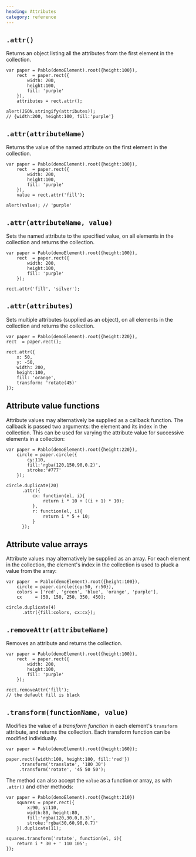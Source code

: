 ```yaml
--- 
heading: Attributes
category: reference
---
```


`.attr()`
--------

Returns an object listing all the attributes from the first element in the collection.

    var paper = Pablo(demoElement).root({height:100}),
        rect  = paper.rect({
            width: 200,
            height:100,
            fill: 'purple'
        }),
        attributes = rect.attr();

    alert(JSON.stringify(attributes));
    // {width:200, height:100, fill:'purple'}


`.attr(attributeName)`
---------------------

Returns the value of the named attribute on the first element in the collection.

    var paper = Pablo(demoElement).root({height:100}),
        rect  = paper.rect({
            width: 200,
            height:100,
            fill: 'purple'
        }),
        value = rect.attr('fill');

    alert(value); // 'purple'


`.attr(attributeName, value)`
----------------------------

Sets the named attribute to the specified value, on all elements in the collection and returns the collection.

    var paper = Pablo(demoElement).root({height:100}),
        rect  = paper.rect({
            width: 200,
            height:100,
            fill: 'purple'
        });

    rect.attr('fill', 'silver');


`.attr(attributes)`
------------------

Sets multiple attributes (supplied as an object), on all elements in the collection and returns the collection.

    var paper = Pablo(demoElement).root({height:220}),
    rect  = paper.rect();

    rect.attr({
        x: 50,
        y: -50,
        width: 200,
        height:100,
        fill: 'orange',
        transform: 'rotate(45)'
    });


Attribute value functions
-------------------------

Attribute values may alternatively be supplied as a callback function. The callback is passed two arguments: the element and its index in the collection. This can be used for varying the attribute value for successive elements in a collection:

    var paper = Pablo(demoElement).root({height:220}),
        circle = paper.circle({
            cy:110,
            fill:'rgba(120,150,90,0.2)',
            stroke:'#777'
        });

    circle.duplicate(20)
          .attr({
              cx: function(el, i){
                  return i * 10 + ((i + 1) * 10);
              },
              r: function(el, i){
                  return i * 5 + 10;
              }
          });


Attribute value arrays
----------------------

Attribute values may alternatively be supplied as an array. For each element in the collection, the element's index in the collection is used to pluck a value from the array:

    var paper  = Pablo(demoElement).root({height:100}),
        circle = paper.circle({cy:50, r:50}),
        colors = ['red', 'green', 'blue', 'orange', 'purple'],
        cx     = [50, 150, 250, 350, 450];

    circle.duplicate(4)
          .attr({fill:colors, cx:cx});


`.removeAttr(attributeName)`
---------------------------

Removes an attribute and returns the collection.

    var paper = Pablo(demoElement).root({height:100}),
        rect  = paper.rect({
            width: 200,
            height:100,
            fill: 'purple'
        });

    rect.removeAttr('fill');
    // the default fill is black


`.transform(functionName, value)`
---------------------------------

Modifies the value of a _transform function_ in each element's `transform` attribute, and returns the collection. Each transform function can be modified individually.

    var paper = Pablo(demoElement).root({height:160});

    paper.rect({width:100, height:100, fill:'red'})
         .transform('translate', '180 30')
         .transform('rotate', '45 50 50');

The method can also accept the `value` as a function or array, as with `.attr()` and other methods:

    var paper = Pablo(demoElement).root({height:210})
        squares = paper.rect({
            x:90, y:110,
            width:80, height:80,
            fill:'rgba(120,30,0,0.3)',
            stroke:'rgba(30,60,90,0.7)'
        }).duplicate(11);
        
    squares.transform('rotate', function(el, i){
        return i * 30 + ' 110 105';
    });